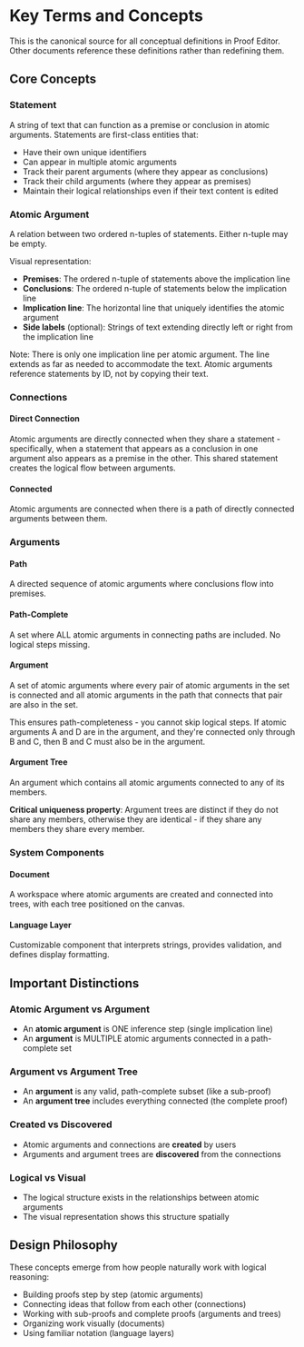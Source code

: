 # Key Terms and Concepts

This is the canonical source for all conceptual definitions in Proof Editor. Other documents reference these definitions rather than redefining them.

## Core Concepts

### Statement
A string of text that can function as a premise or conclusion in atomic arguments. Statements are first-class entities that:
- Have their own unique identifiers
- Can appear in multiple atomic arguments
- Track their parent arguments (where they appear as conclusions)
- Track their child arguments (where they appear as premises)
- Maintain their logical relationships even if their text content is edited

### Atomic Argument
A relation between two ordered n-tuples of statements. Either n-tuple may be empty.

Visual representation:
- **Premises**: The ordered n-tuple of statements above the implication line
- **Conclusions**: The ordered n-tuple of statements below the implication line  
- **Implication line**: The horizontal line that uniquely identifies the atomic argument
- **Side labels** (optional): Strings of text extending directly left or right from the implication line

Note: There is only one implication line per atomic argument. The line extends as far as needed to accommodate the text. Atomic arguments reference statements by ID, not by copying their text.

### Connections

#### Direct Connection
Atomic arguments are directly connected when they share a statement - specifically, when a statement that appears as a conclusion in one argument also appears as a premise in the other. This shared statement creates the logical flow between arguments.

#### Connected
Atomic arguments are connected when there is a path of directly connected arguments between them.

### Arguments

#### Path
A directed sequence of atomic arguments where conclusions flow into premises.

#### Path-Complete
A set where ALL atomic arguments in connecting paths are included. No logical steps missing.

#### Argument
A set of atomic arguments where every pair of atomic arguments in the set is connected and all atomic arguments in the path that connects that pair are also in the set.

This ensures path-completeness - you cannot skip logical steps. If atomic arguments A and D are in the argument, and they're connected only through B and C, then B and C must also be in the argument.

#### Argument Tree
An argument which contains all atomic arguments connected to any of its members.

**Critical uniqueness property**: Argument trees are distinct if they do not share any members, otherwise they are identical - if they share any members they share every member.

### System Components

#### Document
A workspace where atomic arguments are created and connected into trees, with each tree positioned on the canvas.

#### Language Layer
Customizable component that interprets strings, provides validation, and defines display formatting.

## Important Distinctions

### Atomic Argument vs Argument
- An **atomic argument** is ONE inference step (single implication line)
- An **argument** is MULTIPLE atomic arguments connected in a path-complete set

### Argument vs Argument Tree
- An **argument** is any valid, path-complete subset (like a sub-proof)
- An **argument tree** includes everything connected (the complete proof)

### Created vs Discovered
- Atomic arguments and connections are **created** by users
- Arguments and argument trees are **discovered** from the connections

### Logical vs Visual
- The logical structure exists in the relationships between atomic arguments
- The visual representation shows this structure spatially

## Design Philosophy

These concepts emerge from how people naturally work with logical reasoning:
- Building proofs step by step (atomic arguments)
- Connecting ideas that follow from each other (connections)
- Working with sub-proofs and complete proofs (arguments and trees)
- Organizing work visually (documents)
- Using familiar notation (language layers)